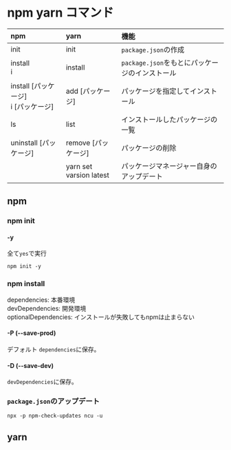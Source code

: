 # npm yarn コマンド

| npm | yarn | 機能 |
|:----|:-----|:-----|
| init | init | `package.json`の作成 |
| install<br>i | install | `package.json`をもとにパッケージのインストール |
| install [パッケージ]<br>i [パッケージ] | add [パッケージ] | パッケージを指定してインストール |
| ls | list | インストールしたパッケージの一覧 |
| uninstall [パッケージ] | remove [パッケージ] | パッケージの削除 |
|  | yarn set varsion latest | パッケージマネージャー自身のアップデート |

## npm

### npm init

#### -y

全て`yes`で実行

```
npm init -y
```

### npm install

dependencies: 本番環境<br>
devDependencies: 開発環境<br>
optionalDependencies: インストールが失敗してもnpmは止まらない

#### -P (--save-prod)

デフォルト `dependencies`に保存。

#### -D (--save-dev)

`devDependencies`に保存。

### `package.json`のアップデート

`npx -p npm-check-updates ncu -u`

## yarn
